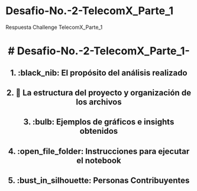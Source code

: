 # Desafio-No.-2-TelecomX_Parte_1
Respuesta Challenge TelecomX_Parte_1
<h1 align="center"> # Desafio-No.-2-TelecomX_Parte_1- </h1>

<h2 align="center"> 1. :black_nib:  El propósito del análisis realizado </h2>



<h2 align="center">  2. 🔰 La estructura del proyecto y organización de los archivos   </h2>



 <h2 align="center"> 3. :bulb: Ejemplos de gráficos e insights obtenidos</h2>
 


<h2 align="center"> 4. :open_file_folder: Instrucciones para ejecutar el notebook </h2>



  <h2 align="center"> 5. :bust_in_silhouette: Personas Contribuyentes </h2>
